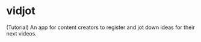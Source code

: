# vidjot
(Tutorial) An app for content creators to register and jot down ideas for their next videos.
